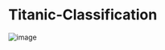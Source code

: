 # Titanic-Classification
![image](https://github.com/Nithinv16112001/Titanic-Classification/assets/90762264/1d6e4a86-9c6a-432d-9449-34b3f20b43eb)
